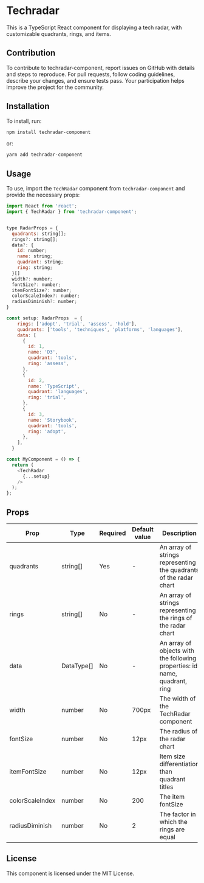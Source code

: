 # Techradar

This is a TypeScript React component for displaying a tech radar, with customizable quadrants, rings, and items.


## Contribution

To contribute to techradar-component, report issues on GitHub with details and steps to reproduce. For pull requests, follow coding guidelines, describe your changes, and ensure tests pass. Your participation helps improve the project for the community.

## Installation

To install, run:

```bash
npm install techradar-component

```
or:
```bash
yarn add techradar-component

```


## Usage

To use, import the `TechRadar` component from `techradar-component` and provide the necessary props:

```javascript
import React from 'react';
import { TechRadar } from 'techradar-component';


type RadarProps = {
  quadrants: string[];
  rings?: string[];
  data?: {
    id: number;
    name: string;
    quadrant: string;
    ring: string;
  }[]
  width?: number;
  fontSize?: number;
  itemFontSize?: number;
  colorScaleIndex?: number;
  radiusDiminish?: number;
}

const setup: RadarProps  = {
    rings: ['adopt', 'trial', 'assess', 'hold'],
    quadrants: ['tools', 'techniques', 'platforms', 'languages'],
    data: [
      {
        id: 1,
        name: 'D3',
        quadrant: 'tools',
        ring: 'assess',
      },
      {
        id: 2,
        name: 'TypeScript',
        quadrant: 'languages',
        ring: 'trial',
      },
      {
        id: 3,
        name: 'Storybook',
        quadrant: 'tools',
        ring: 'adopt',
      },
    ],
  }

const MyComponent = () => {
  return (
    <TechRadar
      {...setup}
    />
  );
};

```

## Props

| Prop | Type | Required | Default value | Description |
| --- | --- | --- | --- | --- |
| quadrants | string[] | Yes | - | An array of strings representing the quadrants of the radar chart |
| rings | string[] | No | - | An array of strings representing the rings of the radar chart |
| data | DataType[] | No | - | An array of objects with the following properties: id, name, quadrant, ring |
| width | number | No | 700px | The width of the TechRadar component |
| fontSize | number | No | 12px | The radius of the radar chart |
| itemFontSize | number | No | 12px | Item size differentiation than quadrant titles |
| colorScaleIndex | number | No | 200 | The item fontSize |
| radiusDiminish | number | No | 2 | The factor in which the rings are equal |


## License

This component is licensed under the MIT License.